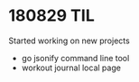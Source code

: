 # 180829 TIL
Started working on new projects
- go jsonify command line tool
- workout journal local page
